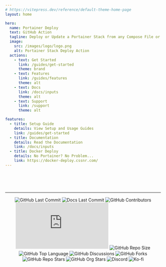 ```yaml
---
# https://vitepress.dev/reference/default-theme-home-page
layout: home

hero:
  name: Portainer Deploy
  text: GitHub Action
  tagline: Deploy or Update a Portainer Stack from any Compose File or Remote Repository.
  image:
    src: /images/logo/logo.png
    alt: Portainer Stack Deploy Action
  actions:
    - text: Get Started
      link: /guides/get-started
      theme: brand
    - text: Features
      link: /guides/features
      theme: alt
    - text: Docs
      link: /docs/inputs
      theme: alt
    - text: Support
      link: /support
      theme: alt

features:
  - title: Setup Guide
    details: View Setup and Usage Guides
    link: /guides/get-started
  - title: Documentation
    details: Read the Documentation
    link: /docs/inputs
  - title: Docker Deploy
    details: No Portainer? No Problem...
    link: https://docker-deploy.cssnr.com/
---
```


<div class="badges">

---

[![GitHub Last Commit](https://img.shields.io/github/last-commit/cssnr/portainer-stack-deploy-action?logo=github&label=updated)](https://github.com/cssnr/portainer-stack-deploy-action)
[![Docs Last Commit](https://img.shields.io/github/last-commit/cssnr/portainer-stack-deploy-docs?logo=vitepress&logoColor=white&label=docs)](https://github.com/cssnr/portainer-stack-deploy-docs)
[![GitHub Contributors](https://img.shields.io/github/contributors/cssnr/portainer-stack-deploy-action?logo=github)](https://github.com/cssnr/portainer-stack-deploy-action/graphs/contributors)
[![GitHub Dist Size](https://img.shields.io/github/size/cssnr/portainer-stack-deploy-action/dist%2Findex.js?logo=github&label=dist%20size)](https://github.com/cssnr/portainer-stack-deploy-action/blob/master/src/index.js)
[![GitHub Repo Size](https://img.shields.io/github/repo-size/cssnr/portainer-stack-deploy-action?logo=bookstack&logoColor=white&label=repo%20size)](https://github.com/cssnr/portainer-stack-deploy-action?tab=readme-ov-file#readme)
[![GitHub Top Language](https://img.shields.io/github/languages/top/cssnr/portainer-stack-deploy-action?logo=htmx)](https://github.com/cssnr/portainer-stack-deploy-action/blob/master/src/index.js)
[![GitHub Discussions](https://img.shields.io/github/discussions/cssnr/portainer-stack-deploy-action?logo=github)](https://github.com/cssnr/portainer-stack-deploy-action/discussions)
[![GitHub Forks](https://img.shields.io/github/forks/cssnr/portainer-stack-deploy-action?style=flat&logo=github)](https://github.com/cssnr/portainer-stack-deploy-action/forks)
[![GitHub Repo Stars](https://img.shields.io/github/stars/cssnr/portainer-stack-deploy-action?style=flat&logo=github)](https://github.com/cssnr/portainer-stack-deploy-action/stargazers)
[![GitHub Org Stars](https://img.shields.io/github/stars/cssnr?style=flat&logo=github&label=org%20stars)](https://cssnr.github.io/)
[![Discord](https://img.shields.io/discord/899171661457293343?logo=discord&logoColor=white&label=discord&color=7289da)](https://discord.gg/wXy6m2X8wY)
[![Ko-fi](https://img.shields.io/badge/Ko--fi-72a5f2?logo=kofi&label=support)](https://ko-fi.com/cssnr)

</div>

<Contributors :contributors="$contributors" heading="Contributors"  margin="36px 0 96px" />

<style>
div.badges {
    margin-top: 80px;
}
.badges > p {
    text-align: center;
}
.badges img {
    display: inline-block;
    vertical-align: middle;
    transform: translateZ(0);
    box-shadow: 0 0 1px rgba(0, 0, 0, 0);
    backface-visibility: hidden;
    -moz-osx-font-smoothing: grayscale;
    transition-duration: 0.3s;
    transition-property: transform;
}
.badges img:hover {
    transform: scale(1.05);
}
</style>
